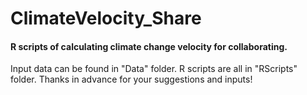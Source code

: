 # ClimateVelocity_Share
#### R scripts of calculating climate change velocity for collaborating. ####
Input data can be found in "Data" folder.
R scripts are all in "RScripts" folder.
Thanks in advance for your suggestions and inputs!
